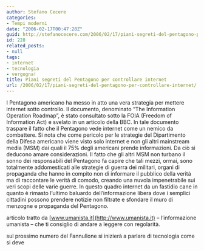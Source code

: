 ```yaml
---
author: Stefano Cecere
categories:
- Tempi moderni
date: "2006-02-17T00:47:28Z"
guid: http://stefanocecere.com/2006/02/17/piani-segreti-del-pentagono-per-controllare-internet/
id: 228
related_posts:
- null
tags:
- internet
- tecnologia
- vergogna!
title: Piani segreti del Pentagono per controllare internet
url: /2006/02/17/piani-segreti-del-pentagono-per-controllare-internet/
---
```


I Pentagono americano ha messo in atto una vera strategia per mettere internet sotto controllo. Il documento, denominato “The Information Operation Roadmap”, è stato consultato sotto la FOIA (Freedom of Information Act) e svelato in un articolo della BBC. In tale documento traspare il fatto che il Pentagono vede internet come un nemico da combattere. Si nota che come pericolo per le strategie del Dipartimento della Difesa americano viene visto solo internet e non gli altri mainstream media (MSM) dai quali il 75% degli americani prende informazioni. Da ciò si deducono amare considerazioni. Il fatto che gli altri MSM non turbano il sonno dei responsabili del Pentagono fa capire che tali mezzi, ormai, sono totalmente addomesticati alle strategie di guerra dei militari, organi di propaganda che hanno in compito non di informare il pubblico della verità ma di raccontare le verità di comodo, creando una nuvola impenetrabile sui veri scopi delle varie guerre. In questo quadro internet da un fastidio cane in quanto è rimasto l’ultimo baluardo dell’informazione libera dove i semplici cittadini possono prendere notizie non filtrate e sfondare il muro di menzogne e propaganda del Pentagono.

articolo tratto da [www.umanista.it](http://www.umanista.it) &#8211; l&#8217;informazione umanista &#8211; che ti consiglio di andare a leggere con regolarità.

sul prossimo numero del Fannullone si inizierà a parlare di tecnologia come si deve